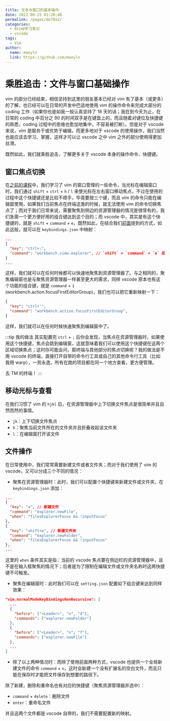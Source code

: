 ```yaml
---
title: 文本与窗口的基本操作
date: 2022-06-25 01:28:48
permalink: /pages/de79a2/
categories:
  - 《Vim》学习笔记
  - vscode
tags:
  - Vim
author:
  name: maoyln
  link: https://github.com/maoyln
---
```


# 乘胜追击：文件与窗口基础操作

vim 的部分已经结束，相信坚持到这里的朋友基本已经对 vim 有了基本（或更多）的了解，也已经可以在日常的开发中巴适地使用 vim 的操作命令来完成大部分的 coding 工作（如果你也是如我一般认真坚持了 18 天的话；我在到今天为止，在日常的 coding 中百分之 90 的时间双手是在键盘上的，而且随着对键位及快捷键的熟悉，coding 过程中的思维也愈加地集中，不容易被打断）。但是对于 vscode 来说，vim 是服务于或优势于编辑，而更多地对于 vscode 的使用操作，我们当然也是应该去学习、掌握，这样才可以让 vscode 之中 vim 之外的部分使用得更加丝滑。

既然如此，我们就乘胜追击，了解更多关于 vscode 本身的操作命令、快捷键。

## 窗口焦点切换

在[之前的课程](../vim/day-15.md)中，我们学习了 vim 的窗口管理的一些命令，当光标在编辑窗口时，我们通过 `shift` + `ctrl` + `h` / `l` 来使光标在左右窗口移动焦点，不过在使用的过程中这个快捷键还是比较不顺手，毕竟要按三个键，而且 vim 的命令只能在编辑窗使用，如果我们当前焦点在终端这类的时候，就无法使用 vim 的命令切换焦点了；而对于我们日常来说，需要聚焦到侧边的资源管理器的情况是很常有的，我们急需一个更方便好用的组合键达到这个目的；而 vscode 中，其实是有这个快捷键的，就是 `shift` + `command` + `e`，既然如此，在结合我们[前面](../vim/day-18.md)提到的方式，如此这般，就可以在 `keybindings.json` 中映射：

```json
...
{
  "key": "ctrl+;",
  "command": "workbench.view.explorer", // `shift` + `command` + `e` 组合键对应的 命令ID（Command ID）
}
...
```

这样，我们就可以在任何时候都可以快速地聚焦到资源管理器了。与之相同的，聚焦编辑窗也是与聚焦资源管理器一样甚至更大的需求，同样 vscode 原本也有这个功能的组合键，就是 `command` + `1` (workbench.action.focusFirstEditorGroup)，我们也可以把它重新映射一下：

```json
{
  "key": "ctrl+'",
  "command": "workbench.action.focusFirstEditorGroup",
}
```

这样，我们就可以在任何时候快速聚焦到编辑窗中了。

:::tip 我的做法
其实配置完 `ctrl` + `;` 后你会发现，当焦点在资源管理器时，如果使用这个快捷键，焦点会跳到编辑窗，这就意味着我们可以使用这个快捷键在这两个区域切换焦点；这时你可能会问，那终端与其他部分的焦点切换呢？我的做法是不用 vscode 的终端，直接打开自带的命令行工具或自己的其他命令行工具（比如我用 warp），一劳永逸，所有在跑的项目都在同一个地方查看，更方便管理。

去 TM 的终端！
:::

## 移动光标与查看

在我们习惯了 vim 的 `hjkl` 后，在资源管理器中上下切换文件焦点是很简单并且自然而然的事情。

- `jk`：上下切换文件焦点
- `h`：聚焦当前文件所在的文件夹并且折叠收起该文件夹
- `l`：在编辑窗打开该文件

## 文件操作

在日常使用中，我们常常需要新建文件或者文件夹；而对于我们使用了 vim 的 vscode，又可以分成三个不同的情况：

- 聚焦在资源管理器时：此时，我们可以配置个快捷键来新建文件或文件夹，在 `keybindings.json` 添加：

```json
...
{
  "key": "a", // 新建文件
  "command": "explorer.newFile",
  "when": "filesExplorerFocus && !inputFocus"
},
{
  "key": "shift+a", // 新建文件夹
  "command": "explorer.newFolder",
  "when": "filesExplorerFocus && !inputFocus"
},
...
```

这里的 `when` 条件其实是指：当前的 vscode 焦点要在侧边栏的资源管理器中，且不是在输入框聚焦的情况下；后者是为了限制在编辑文件或文件夹名称时这两快捷键不可触发。

- 聚焦在编辑窗时：此时我们可以在 `setting.json` 配置如下组合键来达到同样效果：

```json
"vim.normalModeKeyBindingsNonRecursive": [
  ...
  {
    "before": ["<Leader>", "n", "d"],
    "commands": ["explorer.newFolder"]
  },
  {
    "before": ["<Leader>", "n", "f"],
    "commands": ["explorer.newFile"]
  },
  ...
]
```

- 除了以上两种情况时：而除了使用前面两种方式，vscode 也提供一个全局新建文件的命令 `command` + `n`，这时会新建一个没有扩展名的空白文件，而且只能在保存时才能把文件保存到想要的路径下。

除了新建，删除和重命名也有对应的快捷键（聚焦资源管理器并选中）：

- `command` + `delete`：删除文件
- `enter`：重命名文件

并且这两个文件都是 vscode 自带的，我们不需要配置新的映射。